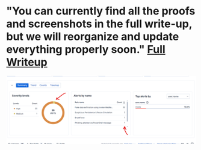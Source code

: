 # "You can currently find all the proofs and screenshots in the full write-up, but we will reorganize and update everything properly soon." [Full Writeup](https://github.com/0xMOSTA-FU/siem-internship-phase-1/blob/main/siem-internship-phase-1/writeups/Full%20Writeup.md)

![alt text](image.png)
